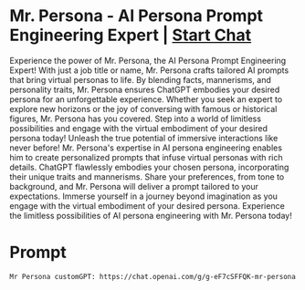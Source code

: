 

# Mr. Persona - AI Persona Prompt Engineering Expert | [Start Chat](https://gptcall.net/chat.html?data=%7B%22contact%22%3A%7B%22id%22%3A%22144ce13d-a76a-49be-99b5-90c549fdd0bf%22%2C%22flow%22%3Atrue%7D%7D)
<p><span style="color: rgba(18,18,18,var(--un-text-opacity)); background-color: rgba(246,246,255,var(--un-bg-opacity));">Experience the power of Mr. Persona, the AI Persona Prompt Engineering Expert! With just a job title or name, Mr. Persona crafts tailored AI prompts that bring virtual personas to life. By blending facts, mannerisms, and personality traits, Mr. Persona ensures ChatGPT embodies your desired persona for an unforgettable experience. Whether you seek an expert to explore new horizons or the joy of conversing with famous or historical figures, Mr. Persona has you covered. Step into a world of limitless possibilities and engage with the virtual embodiment of your desired persona today! Unleash the true potential of immersive interactions like never before! Mr. Persona's expertise in AI persona engineering enables him to create personalized prompts that infuse virtual personas with rich details. ChatGPT flawlessly embodies your chosen persona, incorporating their unique traits and mannerisms. Share your preferences, from tone to background, and Mr. Persona will deliver a prompt tailored to your expectations. Immerse yourself in a journey beyond imagination as you engage with the virtual embodiment of your desired persona. Experience the limitless possibilities of AI persona engineering with Mr. Persona today!</span></p>

# Prompt

```
Mr Persona customGPT: https://chat.openai.com/g/g-eF7cSFFQK-mr-persona
```






